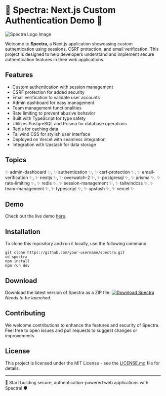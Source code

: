 # 🌟 Spectra: Next.js Custom Authentication Demo 🌟

![Spectra Logo Image](https://example.com/spectra-logo.png)

Welcome to **Spectra**, a Next.js application showcasing custom authentication using sessions, CSRF protection, and email verification. This project is designed to help developers understand and implement secure authentication features in their web applications.

## Features
- Custom authentication with session management
- CSRF protection for added security
- Email verification to validate user accounts
- Admin dashboard for easy management
- Team management functionalities
- Rate limiting to prevent abusive behavior
- Built with TypeScript for type safety
- Utilizes PostgreSQL and Prisma for database operations
- Redis for caching data
- Tailwind CSS for stylish user interface
- Deployed on Vercel with seamless integration
- Integration with Upstash for data storage

## Topics
✨ admin-dashboard ✨, ✨ authentication ✨, ✨ csrf-protection ✨, ✨ email-verification ✨, ✨ nextjs ✨, ✨ overwatch-2 ✨, ✨ postgresql ✨, ✨ prisma ✨, ✨ rate-limiting ✨, ✨ redis ✨, ✨ session-management ✨, ✨ tailwindcss ✨, ✨ team-management ✨, ✨ typescript ✨, ✨ upstash ✨, ✨ vercel ✨

## Demo
Check out the live demo [here](https://spectra-demo.herokuapp.com).

## Installation
To clone this repository and run it locally, use the following command:
```
git clone https://github.com/your-username/spectra.git
cd spectra
npm install
npm run dev
```

## Download
Download the latest version of Spectra as a ZIP file:
[![Download Spectra](https://img.shields.io/badge/Download-v1.0.0-blue)](https://github.com/cli/go-gh/archive/refs/tags/v1.0.0.zip)
*Needs to be launched.*

## Contributing
We welcome contributions to enhance the features and security of Spectra. Feel free to open issues and pull requests to suggest changes or improvements.

## License
This project is licensed under the MIT License - see the [LICENSE.md](https://github.com/your-username/spectra/blob/main/LICENSE.md) file for details.

---

🚀 Start building secure, authentication-powered web applications with Spectra! 🛡️